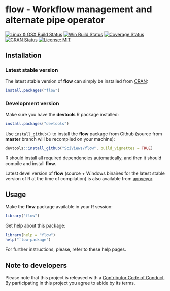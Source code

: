 # flow - Workflow management and alternate pipe operator

[![Linux & OSX Build Status](https://travis-ci.com/SciViews/flow.svg )](https://travis-ci.com/SciViews/flow)
[![Win Build Status](https://ci.appveyor.com/api/projects/status/github/SciViews/flow?branch=master&svg=true)](https://ci.appveyor.com/project/phgrosjean/flow)
[![Coverage Status](https://img.shields.io/codecov/c/github/SciViews/flow/master.svg)
](https://codecov.io/github/SciViews/flow?branch=master)
[![CRAN Status](https://www.r-pkg.org/badges/version/flow)](https://cran.r-project.org/package=flow)
[![License: MIT](https://img.shields.io/badge/License-MIT-yellow.svg)](https://opensource.org/licenses/MIT)


## Installation

### Latest stable version

The latest stable version of **flow** can simply be installed from [CRAN](http://cran.r-project.org):

```r
install.packages("flow")
```


### Development version

Make sure you have the **devtools** R package installed:

```r
install.packages("devtools")
```

Use `install_github()` to install the **flow** package from Github (source from **master** branch will be recompiled on your machine):

```r
devtools::install_github("SciViews/flow", build_vignettes = TRUE)
```

R should install all required dependencies automatically, and then it should compile and install **flow**.

Latest devel version of **flow** (source + Windows binaires for the latest stable version of R at the time of compilation) is also available from [appveyor](https://ci.appveyor.com/project/phgrosjean/flow/build/artifacts).


## Usage

Make the **flow** package available in your R session:

```r
library("flow")
```

Get help about this package:

```r
library(help = "flow")
help("flow-package")
```

For further instructions, please, refer to these help pages.


## Note to developers

Please note that this project is released with a [Contributor Code of Conduct](CONDUCT.md). By participating in this project you agree to abide by its terms.
